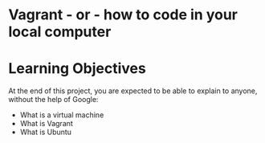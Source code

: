 # Vagrant - or - how to code in your local computer

# Learning Objectives

At the end of this project, you are expected to be able to explain to anyone, without the help of Google:

- What is a virtual machine
- What is Vagrant
- What is Ubuntu
